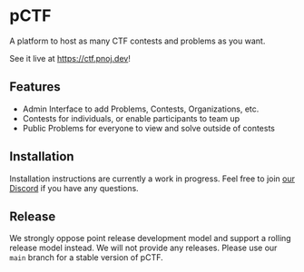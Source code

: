 pCTF
=====
A platform to host as many CTF contests and problems as you want.

See it live at https://ctf.pnoj.dev!

## Features
- Admin Interface to add Problems, Contests, Organizations, etc.
- Contests for individuals, or enable participants to team up
- Public Problems for everyone to view and solve outside of contests

## Installation
Installation instructions are currently a work in progress. Feel free to join [our Discord](https://discord.gg/7knVjnn) if you have any questions.

## Release
We strongly oppose point release development model and support a rolling release model instead. We will not provide any releases. Please use our `main` branch for a stable version of pCTF.

